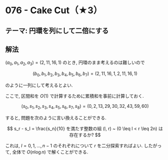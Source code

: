 # 076 - Cake Cut（★3）

## テーマ: 円環を列にして二倍にする

## 解法

$(a_0, a_1, a_2, a_3) = (2, 11, 16, 1)$ のとき, 円環のまま考えるのは難しいので

$$
(b_0, b_1, b_2, b_3, b_4, b_5, b_6, b_7) = (2, 11, 16, 1, 2, 11, 16, 1)
$$

のように一列にして考えるとよい.

ここで, 区間和を $O(1)$ で計算するために累積和を事前に計算しておく.

$$
(s_0, s_1, s_2, s_3, s_4, s_5, s_6, s_7, s_8) = (0, 2, 13, 29, 30, 32, 43, 59, 60)
$$

すると, 問題を次のように言い換えることができる.

$$
s_r - s_l = \frac{s_n}{10} を満たす整数の組 (l, r) ~ (0 \leq l < r \leq 2n) は存在するか?
$$

これは, $l = 0,1,\ldots,n-1$ のそれぞれについて $r$ を二分探索すればよい. したがって, 全体で $O(n\log{n})$ で解くことができる.
